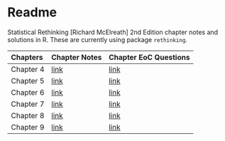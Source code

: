
<!-- README.md is generated from README.Rmd. Please edit that file -->

# Readme

Statistical Rethinking \[Richard McElreath\] 2nd Edition chapter notes
and solutions in R. These are currently using package `rethinking`.

| Chapters  | Chapter Notes                  | Chapter EoC Questions                                                                      |
|:----------|:-------------------------------|:-------------------------------------------------------------------------------------------|
| Chapter 4 | [link](Chapter4/Chapter_4.R)   | [link](https://adromine.github.io/Statistical-Rethinking-Code/Chapter4/Chapter_4_EoC.html) |
| Chapter 5 | [link](Chapter5/Chapter_5.R)   | [link](https://adromine.github.io/Statistical-Rethinking-Code/Chapter5/Chapter_5_EOC.html) |
| Chapter 6 | [link](Chapter6/Chapter_6.Rmd) | [link](https://adromine.github.io/Statistical-Rethinking-Code/Chapter6/Chapter_6_EoC.html) |
| Chapter 7 | [link](Chapter7/Chapter_7.Rmd) | [link](https://adromine.github.io/Statistical-Rethinking-Code/Chapter7/Chapter_7_EoC.html) |
| Chapter 8 | [link](Chapter8/Chapter_8.Rmd) | [link](https://adromine.github.io/Statistical-Rethinking-Code/Chapter8/Chapter_8_EoC.html) |
| Chapter 9 | [link](Chapter9/Chapter_9.Rmd) | [link](https://adromine.github.io/Statistical-Rethinking-Code/Chapter9/Chapter_9_EoC.html) |
